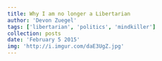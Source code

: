 ```yaml
---
title: Why I am no longer a Libertarian
author: 'Devon Zuegel'
tags: ['libertarian', 'politics', 'mindkiller']
collection: posts
date: 'February 5 2015'
img: 'http://i.imgur.com/daE3UgZ.jpg'
---
```


